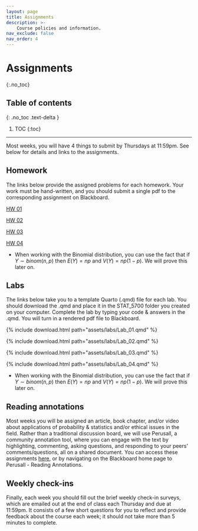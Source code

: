 ```yaml
---
layout: page
title: Assignments
description: >-
    Course policies and information.
nav_exclude: false
nav_order: 4
---
```


# Assignments
{:.no_toc}

## Table of contents
{: .no_toc .text-delta }

1. TOC
{:toc}

---

Most weeks, you will have 4 things to submit by Thursdays at 11:59pm. See below for details and links to the assignments. 

## Homework

The links below provide the assigned problems for each homework. Your work must be hand-written, and you should submit a single pdf to the corresponding assignment on Blackboard.

[HW 01](https://kgfitzgerald.github.io/stat-5700/assets/homework/HW_01.pdf)

[HW 02](https://kgfitzgerald.github.io/stat-5700/assets/homework/HW_02.pdf)

[HW 03](https://kgfitzgerald.github.io/stat-5700/assets/homework/HW_03.pdf)

[HW 04](https://kgfitzgerald.github.io/stat-5700/assets/homework/HW_04.pdf)

+ When working with the Binomial distribution, you can use the fact that if $Y \sim binom(n,p)$ then $E(Y) = np$ and $V(Y) = np(1-p)$. We will prove this later on.

## Labs

The links below take you to a template Quarto (.qmd) file for each lab. You should download the .qmd and place it in the STAT_5700 folder you created on your computer. Complete the lab by typing your code & answers in the .qmd. You will turn in a rendered pdf file to Blackboard. 


{% include download.html path="assets/labs/Lab_01.qmd" %}

{% include download.html path="assets/labs/Lab_02.qmd" %}

{% include download.html path="assets/labs/Lab_03.qmd" %}

{% include download.html path="assets/labs/Lab_04.qmd" %}

+ When working with the Binomial distribution, you can use the fact that if $Y \sim binom(n,p)$ then $E(Y) = np$ and $V(Y) = np(1-p)$. We will prove this later on.


## Reading annotations

Most weeks you will be assigned an article, book chapter, and/or video about applications of probability & statistics and/or ethical issues in the field. Rather than a traditional discussion board, we will use Perusall, a community annotation tool, where you can engage with the text by highlighting, commenting, asking questions, and responding to your peers' comments/questions, all on a shared document. You can access these assignments [here](https://elearning.villanova.edu/webapps/blackboard/content/listContent.jsp?course_id=_182880_1&content_id=_5566839_1), or by navigating on the Blackboard home page to Perusall - Reading Annotations. 

## Weekly check-ins

Finally, each week you should fill out the brief weekly check-in surveys, which are emailed out at the end of class each Thursday and due at 11:59pm. It consists of a few short questions for you to reflect and provide feedback about the course each week; it should not take more than 5 minutes to complete. 

